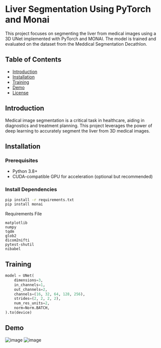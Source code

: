 # Liver Segmentation Using PyTorch and Monai

This project focuses on segmenting the liver from medical images using a 3D UNet implemented with PyTorch and MONAI. The model is trained and evaluated on the dataset from the Meddical Segmentation Decathlon.

## Table of Contents
- [Introduction](#introduction)
- [Installation](#installation)
- [Training](#training)
- [Demo](#demo)
- [License](#license)

## Introduction
Medical image segmentation is a critical task in healthcare, aiding in diagnostics and treatment planning. This project leverages the power of deep learning to accurately segment the liver from 3D medical images.

## Installation

### Prerequisites
- Python 3.8+
- CUDA-compatible GPU for acceleration (optional but recommended)

### Install Dependencies
```bash
pip install -r requirements.txt
pip install monai
```

Requirements File
```
matplotlib
numpy
tqdm
glob2
dicom2nifti
pytest-shutil
nibabel
```

## Training
```python
model = UNet(
    dimensions=3,
    in_channels=1,
    out_channels=2,
    channels=(16, 32, 64, 128, 256), 
    strides=(2, 2, 2, 2),
    num_res_units=2,
    norm=Norm.BATCH,
).to(device)
```

## Demo
![image](https://github.com/user-attachments/assets/09bb9c22-c683-4024-ba3f-080962bb90e3)
![image](https://github.com/user-attachments/assets/d28d19df-974b-4e3f-8cfb-3bb360cfa496)

